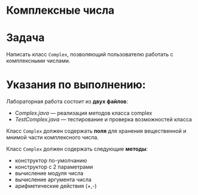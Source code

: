 # Комплексные числа

# **Задача**

Написать класс `Complex`, позволяющий пользователю работать с комплексными числами.

# **Указания по выполнению:**

Лабораторная работа состоит из **двух файлов**:

- C*omplex.java* — реализация методов класса complex
- *TestComplex.java* — тестирование и проверка возможностей класса

Класс `Complex` должен содержать **поля** для хранения вещественной и мнимой части комплексного числа.

Класс `Complex` должен содержать следующие **методы**:

- конструктор по-умолчанию
- конструктор с 2 параметрами
- вычисление модуля числа
- вычисление аргумента числа
- арифметические действия (+,-)
